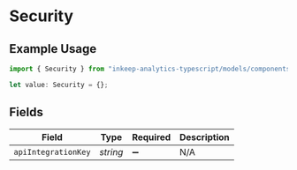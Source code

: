 # Security

## Example Usage

```typescript
import { Security } from "inkeep-analytics-typescript/models/components";

let value: Security = {};
```

## Fields

| Field               | Type                | Required            | Description         |
| ------------------- | ------------------- | ------------------- | ------------------- |
| `apiIntegrationKey` | *string*            | :heavy_minus_sign:  | N/A                 |